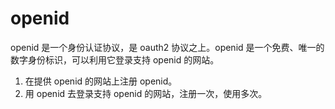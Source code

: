 # openid 

openid 是一个身份认证协议，是 oauth2 协议之上。openid 是一个免费、唯一的数字身份标识，可以利用它登录支持 openid 的网站。

1. 在提供 openid 的网站上注册 openid。
2. 用 openid 去登录支持 openid 的网站，注册一次，使用多次。
